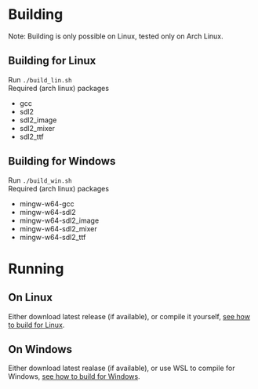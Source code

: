 # Building
Note: Building is only possible on Linux, tested only on Arch Linux.

## Building for Linux
Run `./build_lin.sh`  
Required (arch linux) packages
- gcc
- sdl2
- sdl2_image
- sdl2_mixer
- sdl2_ttf

## Building for Windows
Run `./build_win.sh`  
Required (arch linux) packages
- mingw-w64-gcc
- mingw-w64-sdl2
- mingw-w64-sdl2_image
- mingw-w64-sdl2_mixer
- mingw-w64-sdl2_ttf

# Running
## On Linux
Either download latest release (if available), or compile it yourself, [see how to build for Linux](##Building-for-linux).

## On Windows
Either download latest realase (if available), or use WSL to compile for Windows, [see how to build for Windows](##Building-for-Windows).
